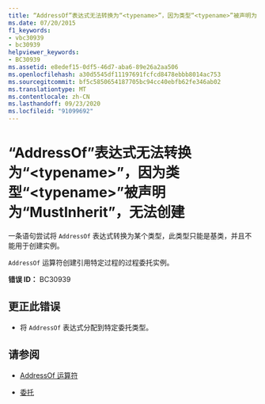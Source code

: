 ```yaml
---
title: “AddressOf”表达式无法转换为“<typename>”，因为类型“<typename>”被声明为“MustInherit”，无法创建
ms.date: 07/20/2015
f1_keywords:
- vbc30939
- bc30939
helpviewer_keywords:
- BC30939
ms.assetid: e8edef15-0df5-46d7-aba6-89e26a2aa506
ms.openlocfilehash: a30d5545df11197691fcfcd8478ebbb8014ac753
ms.sourcegitcommit: bf5c5850654187705bc94cc40ebfb62fe346ab02
ms.translationtype: MT
ms.contentlocale: zh-CN
ms.lasthandoff: 09/23/2020
ms.locfileid: "91099692"
---
```

# <a name="addressof-expression-cannot-be-converted-to-typename-because-type-typename-is-declared-mustinherit-and-cannot-be-created"></a>“AddressOf”表达式无法转换为“\<typename>”，因为类型“\<typename>”被声明为“MustInherit”，无法创建

一条语句尝试将 `AddressOf` 表达式转换为某个类型，此类型只能是基类，并且不能用于创建实例。  
  
 `AddressOf` 运算符创建引用特定过程的过程委托实例。  
  
 **错误 ID：** BC30939  
  
## <a name="to-correct-this-error"></a>更正此错误  
  
- 将 `AddressOf` 表达式分配到特定委托类型。  
  
## <a name="see-also"></a>请参阅

- [AddressOf 运算符](../language-reference/operators/addressof-operator.md)

- [委托](../programming-guide/language-features/delegates/index.md)
